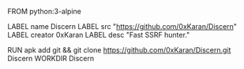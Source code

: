 FROM python:3-alpine

LABEL name Discern
LABEL src "https://github.com/0xKaran/Discern"
LABEL creator 0xKaran
LABEL desc "Fast SSRF hunter."

RUN apk add git && git clone https://github.com/0xKaran/Discern.git Discern
WORKDIR Discern
